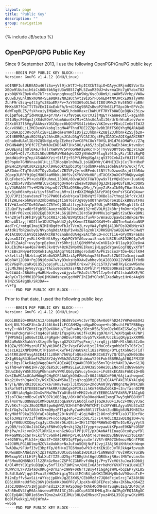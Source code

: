```yaml
---
layout: page
title: "Public Key"
description: ""
group: navigation
---
```

{% include JB/setup %}

## OpenPGP/GPG Public Key ##

Since 9 September 2013, I use the following OpenPGP/GnuPG public key:

    -----BEGIN PGP PUBLIC KEY BLOCK-----
    Version: GnuPG v1.4.12 (GNU/Linux)

    mQINBFIulUkBEADu46fiSu+yVl9jcWtTJ+hpICXCbT3qiO+DAyyc8RjmdQ5VorXx
    XBQo9lUu5xih6iCs00Ntbk5gtU3u9B5l7qML5ZwuMZ0UJ+AvrmaIHc7g6YabxT02
    pxb0QKYkZ0yK+Re7kTrsnJuynpghxugElKW9Wg/6ycDU8m9/LeA8W5VVrhp/VW8w
    qUuwbJyLnlQNxmONR+SLe9QRa2N0ZaUchvtI9iD5rFD6nED4tNVJWcxED9alyHMn
    ZLhF9rs5zq+q4t3gYs3BbaEM/Pv+7xY93369oOL5obfI8OlRWx2rKv5E5ChruB0r
    MMXsSR7fGxTTlTbVEmII4xExNFh/k+dJ5Kg9BRZsBwpP2Yh6ZLFT8pcDh+EPVcZc
    6aWTopBLZ5/fskhxuiyIMQAbqDWA5LhdmURaxcCbWMUfF7RYTb8WEQeBQKx23izw
    n6ipBfueLqfidHNKqLm+pY7mA/TvJf9VpW67D/cVJijMgEY7kanWeutil+agEnhh
    1S1dNycF0SqmJjX8dsEOeY/eLmAWunGkYMi+CAhsGdAnXiI6/drUrWnuEievVwre
    ZSXc8V37l5VgyRAAhsxYOSC6pec0bQCNPSS41zb6xvV4KInvx+PDxLCCeGellWJ2
    Go/vX9NDLjL2MCDxnXVkobglzgMA4PThnd7DE2ZZQn8vDbIRfTS6QYhqMQARAQAB
    tC5DaHJpc3RvcGhlciBFLiBHcmFuYWRlIDxjZ3JhbmFkZUBjZ3JhbmFkZS5jb20+
    iQI4BBMBAgAiBQJSLpVJAhsDBgsJCAcDAgYVCAIJCgsEFgIDAQIeAQIXgAAKCRB7
    cEnaBndUAxlID/0ZQSNdgLnSpZEzHez7wvC8PkC8uYF0VSL1M1d76iOMWPk//Z7q
    CMGHN4WMj3f6fC7E7xWAOxEKDSAR71Hx5OO/yAb5/3pEpExADbaEh34miKtvm8st
    1wU8EynIjmOl0XeJTkalrXeKVW/5PnOGM6KzEWKcTFbjTVyV8O8Yt8o/Qp3YCnZW
    LOGbFh+Qt/YzZLDL5KqUEMbMiW8d4qHzG22jNhWm2PElxg5i9l3cyRi/1U2iBqFQ
    jmkdWicMrg7np/454WNKYzi+StlFj+5SPfLMMqUSgAkjqV379CvkAIxfHJIlflUG
    b5PopHn7GM8Vnae8XlHLiiT2RosQmln0WwILjoG8EKWr/C4MHI3IkjCejTHrHheP
    pNEHcZXyNBCs0XZsgJCKl9AGqQktEpbCQtgr/pdb9K+ehG1sdebGsAYG/uCkjf/C
    wRZGdorCTqT0sU67TOyvDaQwCzZBIVFy2yrwdBFedottNYt7oDzwwdAsjdf3hRdw
    2Gpxp3LRPf9jOgCMU054aMRbkL0HfSv2XYkVhMxHUFLdTXC6X9uXGYP9hQNyw4g6
    EUqFvbetG/PY+udsFBXuhmeLI3DX6/8OvWCNDCFXWTOyw9x71rVQk83xv+IuaKvQ
    eSx2Qbx4vVdSnwWMBlUSx5KptgOy9o4/ZbeawtDDumjOgJZN1Sp4QSfEULkCDQRS
    LpVJARAA0fYYv+M2VWtHqzmQtVC93aQ986oyGMvj/YgmyZiRxuIb00yT6an5kskk
    uzv3juH6knVys4/iivf5hdTraLhM+x1irdXXZMWgkZAfzPX0jKmxPsYSCAYQ4uwr
    IQU7JP213suvdsmzFTtG7PWO0IwSvbYgxaTINbVqY5FOXBola7tYmqiSkfcYxJdJ
    hllZHLnexohRE9nU2mbbH8Gq3tiS8T6sYJg90y6OOThBvtGbrSA1DixkB88StF0s
    K1V+WJzmOCTOwSGVuobCZ5YeCjOOiAlfiyp3dvqTpS9ULjoR9BD5pM0sgktt3r4J
    1ZuQxF3yswd8r5fgk5BCAuez+m9D7alkpCmKj32+mBVOLMj2k3hrjfmDmr+QzFqs
    OJt8FrP02xxGi8D2EgD30Jt34LSGjB2Wn1I8rdSWjMNMXu1qPqWbSt2aCNkxQ0Ni
    V+n2OjefsDFhIPygk7SpCR8I/C6b/B5WqtOacfuvVFb/WnauDJpawbz58nkpErNv
    EDhzAD1zyjf6D2the1DUX7hpWd42j4ySKeoeZI8WAOGXd9+9ruOQTne5xAxbaNSF
    AadTrC/+mtgOImajNIMIHBqdtwFbJzTVcn2LrvyVW4yFqM6j413kPDsO20bMzrA3
    aAtdk1fbR2uubyQ/NVyohgDdzAtQyPIwHsZBlq2mklXJRH5EM7sAEQEAAYkCHwQY
    AQIACQUCUi6VSQIbDAAKCRB7cEnaBndUA4gxEACfSNLQ+ncCTii6+GPyX9SFaEUs
    4ybsnDJ1YjyvRLtK+ShNlkMyysKqkPQY0YAGovawiSnazbfLBCRtdRID2HQ1p7x9
    W4RFiZaAgT+uvy3p+pBz0ox1YrSRhrjLilQ8MdMfsUwCnVDIaD+Dl1ayDjCDz8vA
    kXuIbiMe+ae4Qa7Hv09JkvQtV48zHZ9NpX9EIRenijHLgqSdYgavEogTQQyxXf8f
    P7JEBvzFHyW4tOQRek1uAgJdAgqTVQJIBUgorodoOFAvPk1ScsozFtDe+bGJlK94
    sk3vLliJj5BzblaqK16a0o5XPAU9JziAyFFNMuhqu26tEomZclZNG7Jo3cmjiww8
    WOoRAY12D8O+PqJBNi6pU47wYyB3uksHpRXAwIwbhev8iAI8BO3X22VW5DilY0dD
    nb2VGqFhuzaRxQiQ5IyopjyPLLL/u2BMlCr8xw7jFGcLSTXJVnAD7KyEcswWGnVe
    ijLMhJ9mjDyV6yVcgi/TAcso90cn9XssFNNJVDPhlhPjFNXbSD0HaEI4zKV5uNww
    Yw2LWA4rJB6A6syHwBUHzvOsyvxWjyvAzYHAo2il7W71Izp9efdT4lsbakBXE/9C
    4oRyCvTidMM01BP8yOjMKUWdsnzuCgcNWPFIhIBdYGRxblIXadWbyciHrOc4AqD9
    klNZc5E48gQk/SR3DA==
    =V+Tg
    -----END PGP PUBLIC KEY BLOCK-----

Prior to that date, I used the following public key:

    -----BEGIN PGP PUBLIC KEY BLOCK-----
    Version: GnuPG v1.4.12 (GNU/Linux)

    mQGiBEDiQ+8RBACA12/bS6pB4jOEd8VbzvVc3vrTDp0Av0o0FhD24JYWPoHmSO4z
    UxHj8VL7QoKF3hsGrJl46t6m1IiFCCAHM2groNgwEOwaye+hcQEschlP6TFBB6qy
    vtyI++NklfZWntIcp15QvX8Kdu/TiaPu4bs/9DtsR56/5ieCDzk6BXEG5wCg/PL0
    PW+suPcNgYuFFcTmq4o8TakD/ifqxgFK/n63fFxCR8zg970/P17eXPbqWb+X7NPj
    fjWPS9dzjpUG6wtIkLsFgRgnHnDHDvuF50Qrdvp5TVXemR/UczkiqQRyp1xXXMMk
    EB2aMoNkX5akbYsXtzgd9r5gvsqG2VX4VYyqPxmjl/crqGjjz6DFrMls56b3CzOm
    h1QZA/95DPMyznUlF38yWiDK6iZ3rJVgxFA9vHist2lMuCc6xgohbBtTsT03Y2vI
    V3scLH2ZXNPb0MWJtTPIGnV+CkwfH4iVHaU9Xcl1U2sPQOnp/QYLgtXGhGd5TidT
    w54tROiNNTnygASIE4Jl1zOkKh7h6VpfoQGadnkU4K3CmE3Yy7QrQ2hyaXN0b3Bo
    ZXIgRS4gR3JhbmFkZSA8Y2dyYW5hZGVAZ21haWwuY29tPohfBBMRAgAfBQJFMJIE
    AhsjBgsJCAcDAgQVAggDAxYCAQIeAQIXgAAKCRDR1e65mvTQnktVAKC9/AwcGiJQ
    y2ThQ+wPYW6Q1HF/ZgCdE852C5eRMaSLEwCZU9W3a5b6Hei0LENocmlzdG9waGVy
    IEUuIEdyYW5hZGUgPGNncmFuYWRlQGdyZWVucy5vcmc+iFsEExECABsFAkDiQ+8G
    CwkIBwMCAxUCAwMWAgECHgECF4AACgkQ0dXuuZr00J46NACeP0H/6AjLaihwqonC
    Kkg2i0vthJgAoOZc/K9XEN2e4WS8aIZzsQYcqQBMiEYEExECAAYFAkERlKYACgkQ
    NryTE/BNvR0IzQCeIcYka7xHmvFwqxl3iX50pG+2mdQAn0jWyVB0gnzNwjWsK3Bk
    5zRofh0TiEYEEBECAAYFAkRR/BUACgkQPI9zzihKm76RUwCdGkD+s3n/fasn0IPB
    mT/UBYiAqMgAn2DnXvFMu7HoTYaOtBs6fvMM22vhiEYEEBECAAYFAkRR/PIACgkQ
    3IsoTCNecmdBcwCeN7C07k10B5Qg//8K+86Y8a90oaMAn0IxmgF7wy3ghPB8H9YT
    nSl4snYEuQQNBEDiRMkQEACDJbqEa9XVL6UdqlxwXjsG2HJuO+1JGc2+X86yVJac
    ZVv5Ks7rq2cJBoQIMbBtpw6qNW2/82HhEY4HVMWTCMTjCsXPYWELAyyuSVb3Cw3Z
    Eq1YGq2vJAJfASUrCU+mQHyzPTlg4sRy7wmMcB0l1lT5sbtZudBUgb8UNJ9H8I5z
    BcyMOdfF9kaI5ODYaE+8kpbqZ20+NsMRE+4SgLM4DtZj86roRdYRT/a9JTIDcf8c
    6plo3A82rV/zZflW0xNJPFxcoaDqZ4n5+zicp0L7i3/I47WdLCQ22wDIQgzDH+/u
    m5IyY00bUXXQmyCxgJyLX5sS6rDkzQSLb+IM/1ITQ0PRHW5dDHQTeIGvRzyyVytS
    zyQB9/tsOJUoJibCKAykFNHvGOyN+skj32g31Yyyp+ovyawUiKPpaeE0KNPsO5DF
    BhjPw/nJkjvnGh37lXRKGLn+ehGzNGu/lPPjU7I/pXOAoNAf1InagG0cy8ypyfDl
    PN+GaM95pcGnTFLkxfnCvGmk4i9HkPpPL4CsAAbtTe3TWeoDS3bN69vw1xtG1KDr
    C+025BYuyPlk24+jKWa3T+IG8CRFXIqFTpdysu3efiVSYr0R07Xh0mozVNCnTPOK
    x49J0MLPG18DlmpHZCV4xUokKo+NxJufoA5QNjNcF1JvyjJ3AjS6iKHkteXnWeqn
    TwADBw/9FUyfI3vI3hpfFp/8fH+oITE6Noa6wPk3+btKENiDcJyTRJkAgAfpvuyh
    U6NwuBDFANWdZVkj2pzTW2O5aUUCuo5aaabIwDIRIaPiuN9BmdTr0viWRxCYucBG
    RW6xupVCitLHlFjNaLXuIfIZSuU25grFCBBgUnt6gdUQRGhxjRHxslM6TnvLmsSm
    6FSMnu8QM8NbXlll2ZRkGzReaCZSPfCZGkRhvfd0q1j/P+yTVcVGt3uJeaIG9b8j
    6/Ql4MtYC91p9uBQqGxy5nfTJXs71WM2nv/8NiIv6A3rrheMdYGVXFYcW1UeW1E7
    XLWPcTLYFV3a4aOx0Kug+DrmZn+z9W9F0KNrT3Bxy4TiGgAgsWVL+bqzEP7yKL85
    SuSdt8aWVjqqh1PxuiS/HHZnHigigTGi4tMChB4jxNOK1IHbMyUk4wV9GsouTcE+
    Mi2nEyffv5wxSii+WYYojjpDWxJg2E3XWS/CEb0Mz3r7JQ0dFcjoSrcjTAZ48tBU
    EE6iOURreUdfkb2O6VjOx6oHKk0o6PR7ylJpeXb+6RBFEPesCoOa+ZK6bw/Q64Z2
    JsbzJQ0Nw37x1WjgssPnsd12XcOTHASpQngFtRAk4OdNFmnTSuqHu1Eq/2U4OxjA
    vZh5BmDV4fqR6AshAsewaMYEAI3CjI0cpGCopSGI01MHLgJhxdWIRgQYEQIABgUC
    QOJEyQAKCRDR1e65mvTQno2xAKCEJMU/3HLQwEMkscKTyuz4MSL35QCg+wCKz0M5
    Bq0lPGekkg1/HDjWfmA=
    =w5oG
    -----END PGP PUBLIC KEY BLOCK-----

